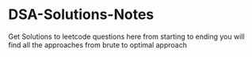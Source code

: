 # DSA-Solutions-Notes

Get Solutions to leetcode questions here from starting to ending you will find all the approaches from brute to optimal approach
